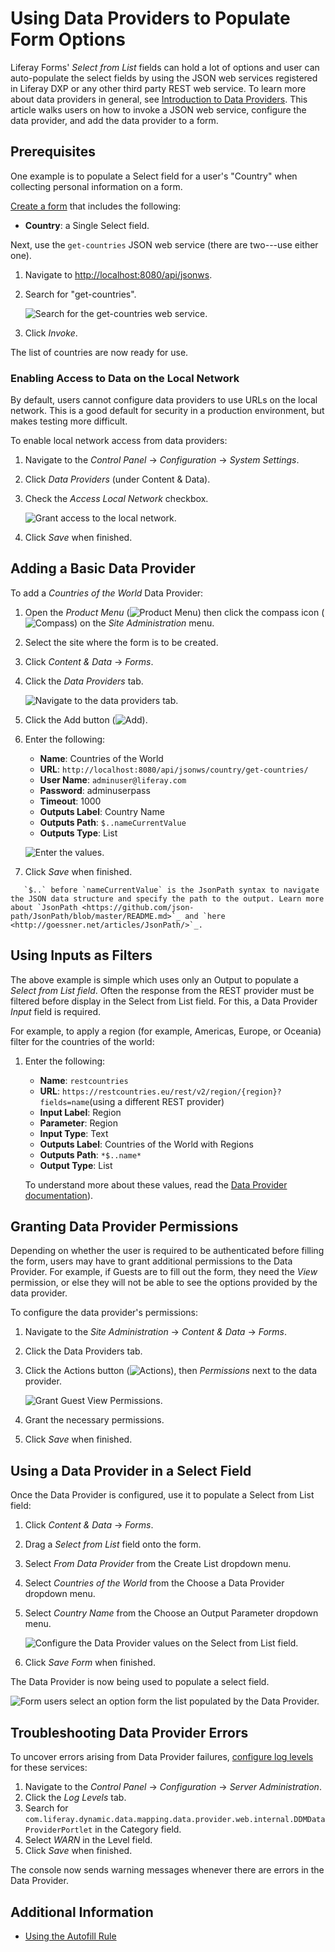 # Using Data Providers to Populate Form Options

Liferay Forms' _Select from List_ fields can hold a lot of options and user can auto-populate the select fields by using the JSON web services registered in Liferay DXP or any other third party REST web service. To learn more about data providers in general, see [Introduction to Data Providers](./introduction-to-data-providers.md). This article walks users on how to invoke a JSON web service, configure the data provider, and add the data provider to a form.

## Prerequisites

One example is to populate a Select field for a user's "Country" when collecting personal information on a form.

[Create a form](../../creating-forms.md) that includes the following:

* **Country**: a Single Select field.

Next, use the `get-countries` JSON web service (there are two---use either one).

1. Navigate to [http://localhost:8080/api/jsonws](http://localhost:8080/api/jsonws).
1. Search for "get-countries".

    ![Search for the get-countries web service.](./using-a-data-provider-to-populate-form-options/images/01.png)

1. Click _Invoke_.

The list of countries are now ready for use.

### Enabling Access to Data on the Local Network

By default, users cannot configure data providers to use URLs on the local network. This is a good default for security in a production environment, but makes testing more difficult.

To enable local network access from data providers:

1. Navigate to the _Control Panel_ &rarr; _Configuration_ &rarr; _System Settings_.
1. Click _Data Providers_ (under Content & Data).
1. Check the _Access Local Network_ checkbox.

    ![Grant access to the local network.](./using-a-data-provider-to-populate-form-options/images/02.png)

1. Click _Save_ when finished.

## Adding a Basic Data Provider

To add a _Countries of the World_ Data Provider:

1. Open the _Product Menu_ (![Product Menu](../../../../images/icon-product-menu.png)) then click the compass icon (![Compass](../../../../images/icon-compass.png)) on the _Site Administration_ menu.
1. Select the site where the form is to be created.
1. Click _Content & Data_ &rarr; _Forms_.
1. Click the _Data Providers_ tab.

    ![Navigate to the data providers tab.](./using-a-data-provider-to-populate-form-options/images/03.png)

1. Click the Add button (![Add](../../../../images/icon-add.png)).
1. Enter the following:

    * **Name**: Countries of the World
    * **URL**: `http://localhost:8080/api/jsonws/country/get-countries/`
    * **User Name**: `adminuser@liferay.com`
    * **Password**: adminuserpass
    * **Timeout**: 1000
    * **Outputs Label**: Country Name
    * **Outputs Path**: `$..nameCurrentValue`
    * **Outputs Type**: List

    ![Enter the values.](./using-a-data-provider-to-populate-form-options/images/04.png)

1. Click _Save_ when finished.

```note::
   `$..` before `nameCurrentValue` is the JsonPath syntax to navigate the JSON data structure and specify the path to the output. Learn more about `JsonPath <https://github.com/json-path/JsonPath/blob/master/README.md>`_ and `here <http://goessner.net/articles/JsonPath/>`_.
```

## Using Inputs as Filters

The above example is simple which uses only an Output to populate a _Select from List field_. Often the response from the REST provider must be filtered before display in the Select from List field. For this, a Data Provider _Input_ field is required.

For example, to apply a region (for example, Americas, Europe, or Oceania) filter for the countries of the world:

1. Enter the following:
   * **Name**: `restcountries`
   * **URL**: `https://restcountries.eu/rest/v2/region/{region}?fields=name`(using a different REST provider)
   * **Input Label**: Region
   * **Parameter**: Region
   * **Input Type**: Text
   * **Outputs Label**: Countries of the World with Regions
   * **Outputs Path**: `*$..name*`
   * **Output Type**: List

    To understand more about these values, read the [Data Provider documentation](../introduction-to-data-providers.md)).

## Granting Data Provider Permissions

Depending on whether the user is required to be authenticated before filling the form, users may have to grant additional permissions to the Data Provider. For example, if Guests are to fill out the form, they need the _View_ permission, or else they will not be able to see the options provided by the data provider.

To configure the data provider's permissions:

1. Navigate to the _Site Administration_ &rarr; _Content & Data_ &rarr; _Forms_.
1. Click the Data Providers tab.
1. Click the Actions button (![Actions](../../../../images/icon-actions.png)), then _Permissions_ next to the data provider.

    ![Grant Guest View Permissions.](./using-a-data-provider-to-populate-form-options/images/06.png)

1. Grant the necessary permissions.
1. Click _Save_ when finished.

## Using a Data Provider in a Select Field

Once the Data Provider is configured, use it to populate a Select from List field:

1. Click _Content & Data_ &rarr; _Forms_.
1. Drag a _Select from List_ field onto the form.
1. Select _From Data Provider_ from the Create List dropdown menu.
1. Select _Countries of the World_ from the Choose a Data Provider dropdown menu.
1. Select _Country Name_ from the Choose an Output Parameter dropdown menu.

    ![Configure the Data Provider values on the Select from List field.](./using-a-data-provider-to-populate-form-options/images/05.png)

1. Click _Save Form_ when finished.

The Data Provider is now being used to populate a select field.

![Form users select an option form the list populated by the Data Provider.](./using-a-data-provider-to-populate-form-options/images/07.png)

## Troubleshooting Data Provider Errors

To uncover errors arising from Data Provider failures, [configure log levels](../../../../system-administration/using-the-server-administration-panel/configuring-logging.md) for these services:

1. Navigate to the _Control Panel_ &rarr; _Configuration_ &rarr; _Server Administration_.
1. Click the _Log Levels_ tab.
1. Search for `com.liferay.dynamic.data.mapping.data.provider.web.internal.DDMDataProviderPortlet` in the Category field.
1. Select _WARN_ in the Level field.
1. Click _Save_ when finished.

The console now sends warning messages whenever there are errors in the Data Provider.

## Additional Information

* [Using the Autofill Rule](./form-rules/using-the-autofill-rule.md)
